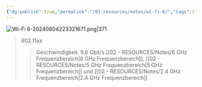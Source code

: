```yaml
---
{"dg-publish":true,"permalink":"/02-resources/notes/wi-fi-6/","tags":["netzwerk/wifi"],"noteIcon":""}
---
```


![Wi-Fi 6-20240804223321671.png|371](/img/user/02%20-%20RESOURCES/Files/Wi-Fi%206-20240804223321671.png)
>802.11ax
>>Geschwindigkeit: 9.6 Gbit/s
>>[[02 - RESOURCES/Notes/6 GHz Frequenzbereich\|6 GHz Frequenzbereich]], [[02 - RESOURCES/Notes/5 GHz Frequenzbereich\|5 GHz Frequenzbereich]] und [[02 - RESOURCES/Notes/2.4 GHz Frequenzbereich\|2.4 GHz Frequenzbereich]]